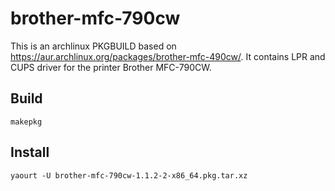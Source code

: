 # brother-mfc-790cw

This is an archlinux PKGBUILD based on https://aur.archlinux.org/packages/brother-mfc-490cw/.
It contains LPR and CUPS driver for the printer Brother MFC-790CW.

## Build

`
makepkg
`

## Install

`
yaourt -U brother-mfc-790cw-1.1.2-2-x86_64.pkg.tar.xz
`
